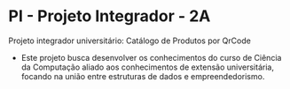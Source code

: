 # PI - Projeto Integrador - 2A
Projeto integrador universitário: Catálogo de Produtos por QrCode

- Este projeto busca desenvolver os conhecimentos do curso de Ciência da Computação aliado aos conhecimentos de extensão universitária, focando na união entre estruturas de dados e empreendedorismo.
